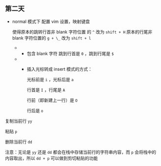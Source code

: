 ## 第二天

- normal 模式下
  配置 vim 设置，映射键盘

  使得原本的跳转行首非 blank 字符位置 的 `^` 改为 `shift + H` 原本的行尾非 blank 字符位置的 `g + \_` 改为 `shift + l`

  - - 包含 blank 字符
      跳到行首是 `0` ，跳到行尾是 `$`

  - - 插入光标转成 insert 模式的方式：

      光标前是 `i` ，光标后是 `a`

      行首是 `I` ，行尾是 `A`

      行前（即新建上一行）是 `O`

      行后是 `o`

复制当前行 `yy`

粘贴 `p`

删除当前行 `dd`

注意：无论是 `yy` 还是 `dd` 都会在栈中存储当前行的字符串内容，而 `p` 会将栈中的内容取出，所以 `dd + p` 可以做到剪切粘贴的功能
